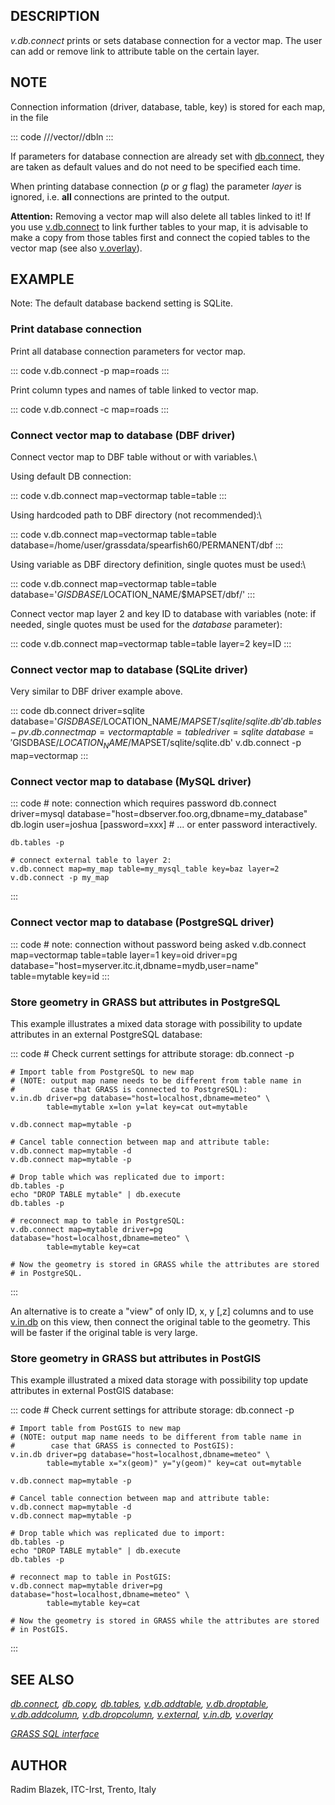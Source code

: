 ## DESCRIPTION

*v.db.connect* prints or sets database connection for a vector map. The
user can add or remove link to attribute table on the certain layer.

## NOTE

Connection information (driver, database, table, key) is stored for each
map, in the file

::: code
    <database>/<project>/<mapset>/vector/<map>/dbln
:::

If parameters for database connection are already set with
[db.connect](db.connect.html), they are taken as default values and do
not need to be specified each time.

When printing database connection (*p* or *g* flag) the parameter
*layer* is ignored, i.e. **all** connections are printed to the output.

**Attention:** Removing a vector map will also delete all tables linked
to it! If you use [v.db.connect](db.connect.html) to link further tables
to your map, it is advisable to make a copy from those tables first and
connect the copied tables to the vector map (see also
[v.overlay](v.overlay.html)).

## EXAMPLE

Note: The default database backend setting is SQLite.

### Print database connection

Print all database connection parameters for vector map.

::: code
    v.db.connect -p map=roads
:::

Print column types and names of table linked to vector map.

::: code
    v.db.connect -c map=roads
:::

### Connect vector map to database (DBF driver)

Connect vector map to DBF table without or with variables.\

Using default DB connection:

::: code
    v.db.connect map=vectormap table=table
:::

Using hardcoded path to DBF directory (not recommended):\

::: code
    v.db.connect map=vectormap table=table \
                 database=/home/user/grassdata/spearfish60/PERMANENT/dbf
:::

Using variable as DBF directory definition, single quotes must be used:\

::: code
    v.db.connect map=vectormap table=table \
                 database='$GISDBASE/$LOCATION_NAME/$MAPSET/dbf/'
:::

Connect vector map layer 2 and key ID to database with variables (note:
if needed, single quotes must be used for the *database* parameter):

::: code
    v.db.connect map=vectormap table=table layer=2 key=ID
:::

### Connect vector map to database (SQLite driver)

Very similar to DBF driver example above.

::: code
    db.connect driver=sqlite database='$GISDBASE/$LOCATION_NAME/$MAPSET/sqlite/sqlite.db'
    db.tables -p
    v.db.connect map=vectormap table=table driver=sqlite \
                 database='$GISDBASE/$LOCATION_NAME/$MAPSET/sqlite/sqlite.db'
    v.db.connect -p map=vectormap
:::

### Connect vector map to database (MySQL driver)

::: code
    # note: connection which requires password
    db.connect driver=mysql database="host=dbserver.foo.org,dbname=my_database"
    db.login user=joshua [password=xxx]
    # ... or enter password interactively.

    db.tables -p

    # connect external table to layer 2:
    v.db.connect map=my_map table=my_mysql_table key=baz layer=2
    v.db.connect -p my_map
:::

### Connect vector map to database (PostgreSQL driver)

::: code
    # note: connection without password being asked
    v.db.connect map=vectormap table=table layer=1 key=oid driver=pg \
                 database="host=myserver.itc.it,dbname=mydb,user=name" \
                 table=mytable key=id
:::

### Store geometry in GRASS but attributes in PostgreSQL

This example illustrates a mixed data storage with possibility to update
attributes in an external PostgreSQL database:

::: code
    # Check current settings for attribute storage:
    db.connect -p

    # Import table from PostgreSQL to new map
    # (NOTE: output map name needs to be different from table name in
    #        case that GRASS is connected to PostgreSQL):
    v.in.db driver=pg database="host=localhost,dbname=meteo" \
            table=mytable x=lon y=lat key=cat out=mytable

    v.db.connect map=mytable -p

    # Cancel table connection between map and attribute table:
    v.db.connect map=mytable -d
    v.db.connect map=mytable -p

    # Drop table which was replicated due to import:
    db.tables -p
    echo "DROP TABLE mytable" | db.execute
    db.tables -p

    # reconnect map to table in PostgreSQL:
    v.db.connect map=mytable driver=pg database="host=localhost,dbname=meteo" \
            table=mytable key=cat

    # Now the geometry is stored in GRASS while the attributes are stored
    # in PostgreSQL.
:::

An alternative is to create a \"view\" of only ID, x, y \[,z\] columns
and to use [v.in.db](v.in.db.html) on this view, then connect the
original table to the geometry. This will be faster if the original
table is very large.

### Store geometry in GRASS but attributes in PostGIS

This example illustrated a mixed data storage with possibility top
update attributes in external PostGIS database:

::: code
    # Check current settings for attribute storage:
    db.connect -p

    # Import table from PostGIS to new map
    # (NOTE: output map name needs to be different from table name in
    #        case that GRASS is connected to PostGIS):
    v.in.db driver=pg database="host=localhost,dbname=meteo" \
            table=mytable x="x(geom)" y="y(geom)" key=cat out=mytable

    v.db.connect map=mytable -p

    # Cancel table connection between map and attribute table:
    v.db.connect map=mytable -d
    v.db.connect map=mytable -p

    # Drop table which was replicated due to import:
    db.tables -p
    echo "DROP TABLE mytable" | db.execute
    db.tables -p

    # reconnect map to table in PostGIS:
    v.db.connect map=mytable driver=pg database="host=localhost,dbname=meteo" \
            table=mytable key=cat

    # Now the geometry is stored in GRASS while the attributes are stored
    # in PostGIS.
:::

## SEE ALSO

*[db.connect](db.connect.html), [db.copy](db.copy.html),
[db.tables](db.tables.html), [v.db.addtable](v.db.addtable.html),
[v.db.droptable](v.db.droptable.html),
[v.db.addcolumn](v.db.addcolumn.html),
[v.db.dropcolumn](v.db.dropcolumn.html), [v.external](v.external.html),
[v.in.db](v.in.db.html), [v.overlay](v.overlay.html)*

*[GRASS SQL interface](sql.html)*

## AUTHOR

Radim Blazek, ITC-Irst, Trento, Italy
